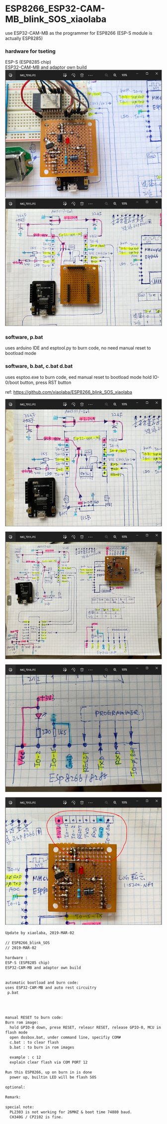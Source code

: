 # ESP8266_ESP32-CAM-MB_blink_SOS_xiaolaba  
use ESP32-CAM-MB as the programmer for ESP8266 (ESP-S module is actually ESP8285)  

### hardware for tseting   
ESP-S (ESP8285 chip)  
ESP32-CAM-MB and adaptor own build  
![esp8266_programmer_action.JPG](esp8266_programmer_action.JPG)  
![esp8266_programmer_ESP32-CAM-MB_interface.JPG](esp8266_programmer_ESP32-CAM-MB_interface.JPG)   


### software, p.bat
uses arduino IDE and esptool.py to burn code, no need manual reset to bootload mode

### software, b.bat, c.bat d.bat
uses esptoo.exe to burn code, eed manual reset to bootload mode
hold IO-0/boot button, press RST button

ref: https://github.com/xiaolaba/ESP8266_blink_SOS_xiaolaba  



 

![esp8266_programmer_circuit.JPG](esp8266_programmer_circuit.JPG)  

![esp8266_programmer_ESP32-CAM-MB_design.JPG](esp8266_programmer_ESP32-CAM-MB_design.JPG)  



![esp8266_programmer_interface.JPG](esp8266_programmer_interface.JPG)

![esp8266_programmer_pinout.JPG](esp8266_programmer_pinout.JPG)



```
Update by xiaolaba, 2019-MAR-02

// ESP8266_blink_SOS
// 2019-MAR-02

hardware : 
ESP-S (ESP8285 chip)
ESP32-CAM-MB and adaptor own build           


automatic bootload and burn code:
uses ESP32-CAM-MB and auto rest circuitry
 p.bat




manual RESET to burn code:
Burn rom image:
  hold GPIO-0 down, prese RESET, releasr RESET, release GPIO-0, MCU in flash mode
  open dosbox.bat, under command line, specifiy COM#
  c.bat : to clear flash
  b.bat : to burn in rom images
  
  example : c 12
  explain clear flash via COM PORT 12

Run this ESP8266, up on burn in is done
  power up, builtin LED will be flash SOS

optional:

Remark:

special note:
  PL2303 is not working for 26MHZ & boot time 74880 baud.
  CH340G / CP2102 is fine.
```
